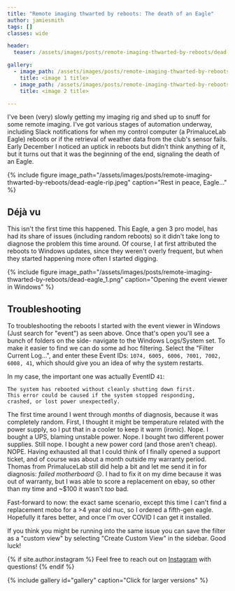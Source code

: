 ```yaml
---
title: "Remote imaging thwarted by reboots: The death of an Eagle"
author: jamiesmith
tags: []
classes: wide

header:
  teaser: /assets/images/posts/remote-imaging-thwarted-by-reboots/dead-eagle-rip.jpeg

gallery:
  - image_path: /assets/images/posts/remote-imaging-thwarted-by-reboots/dead-eagle_1.png
    title: <image 1 title>
  - image_path: /assets/images/posts/remote-imaging-thwarted-by-reboots/dead-eagle_2.png
    title: <image 2 title>

---
```


I've been (very) slowly getting my imaging rig and shed up to snuff for some
remote imaging. I've got various stages of automation underway, including Slack
notifications for when my control computer (a PrimaluceLab Eagle) reboots or if
the retrieval of weather data from the club's sensor fails. Early December I
noticed an uptick in reboots but didn't think anything of it, but it turns out
that it was the beginning of the end, signaling the death of an Eagle.

<!--more-->

{%
  include figure image_path="/assets/images/posts/remote-imaging-thwarted-by-reboots/dead-eagle-rip.jpeg"
  caption="Rest in peace, Eagle..."
%}

## Déjà vu
This isn't the first time this happened. This Eagle, a gen 3 pro model, has had
its share of issues (including random reboots) so it didn't take long to
diagnose the problem this time around. Of course, I at first attributed the
reboots to Windows updates, since they weren't overly frequent, but when they
started happening more often I started digging.

{%
  include figure image_path="/assets/images/posts/remote-imaging-thwarted-by-reboots/dead-eagle_1.png"
  caption="Opening the event viewer in Windows"
%}

## Troubleshooting
To troubleshooting the reboots I started with the event viewer in Windows (Just
search for "event") as seen above. Once that's open you'll see a bunch of
folders on the side- navigate to the Windows Logs/System set. To make it easier
to find we can do some ad hoc filtering. Select the "Filter Current Log...", and
enter these Event IDs: `1074, 6005, 6006, 7001, 7002, 6008, 41`, which should
give you an idea of why the system restarts.

In my case, the important one was actually EventID `41`:

```
The system has rebooted without cleanly shutting down first.
This error could be caused if the system stopped responding,
crashed, or lost power unexpectedly.
```

The first time around I went through _months_ of diagnosis, because it was
completely random. First, I thought it might be temperature related with the
power supply, so I put that in a cooler to keep it warm (ironic). Nope. I bought
a UPS, blaming unstable power. Nope. I bought two different power
supplies. Still nope. I bought a new power cord (and those aren't
cheap). NOPE. Having exhausted all that I could think of I finally opened a
support ticket, and of course was about a month outside my warranty
period. Thomas from PrimaluceLab still did help a bit and let me send it in for
diagnosis: *failed motherboard* :frowning_face:. I had to fix it on my dime because it was out of
warranty, but I was able to score a replacement on ebay, so other than my time
and ~$100 it wasn't _too_ bad.

Fast-forward to now: the exact same scenario, except this time I can't find a
replacement mobo for a >4 year old nuc, so I ordered a fifth-gen
eagle. Hopefully it fares better, and once I'm over COVID I can get it
installed.

If you think you might be running into the same issue you can save the filter as
a "custom view" by selecting "Create Custom View" in the sidebar. Good luck! 

{% if site.author.instagram %}
Feel free to reach out on <a href="https://www.instagram.com/{{ site.author.instagram }}">Instagram<i class="fab fa-fw fa-instagram" aria-hidden="true"></i></a> with questions!
{% endif %}

{% include gallery id="gallery" caption="Click for larger versions" %}

